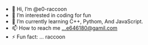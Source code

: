 - 👋 Hi, I’m @e0-raccoon
- 👀 I’m interested in coding for fun
- 🌱 I’m currently learning C++, Pythom, And JavaScript.
- 📫 How to reach me ...e646180@gamil.com
- ⚡ Fun fact: ... raccoon

<!---
e0-raccoon/e0-raccoon is a ✨ special ✨ repository because its `README.md` (this file) appears on your GitHub profile.
You can click the Preview link to take a look at your changes.
--->

